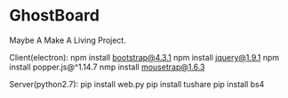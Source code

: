 # GhostBoard
Maybe A Make A Living Project.

Client(electron):
npm install bootstrap@4.3.1
npm install jquery@1.9.1
npm install popper.js@^1.14.7
nmp install mousetrap@1.6.3


Server(python2.7):
pip install web.py
pip install tushare
pip install bs4